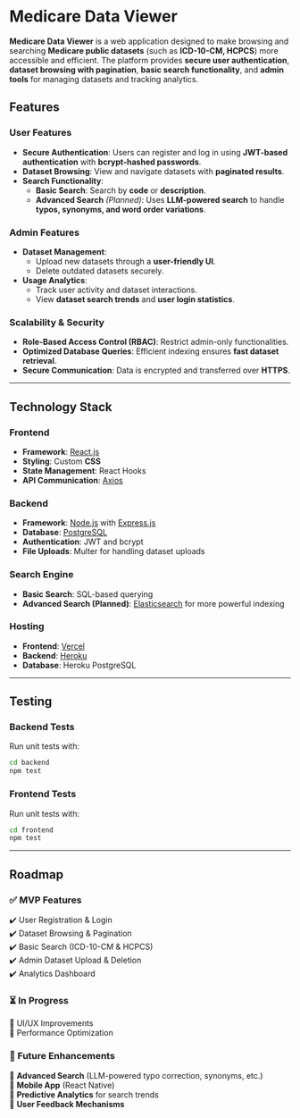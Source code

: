 # Medicare Data Viewer

**Medicare Data Viewer** is a web application designed to make browsing and searching **Medicare public datasets** (such as **ICD-10-CM, HCPCS**) more accessible and efficient. The platform provides **secure user authentication**, **dataset browsing with pagination**, **basic search functionality**, and **admin tools** for managing datasets and tracking analytics.

## Features

### User Features

- **Secure Authentication**: Users can register and log in using **JWT-based authentication** with **bcrypt-hashed passwords**.
- **Dataset Browsing**: View and navigate datasets with **paginated results**.
- **Search Functionality**:
  - **Basic Search**: Search by **code** or **description**.
  - **Advanced Search** _(Planned)_: Uses **LLM-powered search** to handle **typos, synonyms, and word order variations**.

### Admin Features

- **Dataset Management**:
  - Upload new datasets through a **user-friendly UI**.
  - Delete outdated datasets securely.
- **Usage Analytics**:
  - Track user activity and dataset interactions.
  - View **dataset search trends** and **user login statistics**.

### Scalability & Security

- **Role-Based Access Control (RBAC)**: Restrict admin-only functionalities.
- **Optimized Database Queries**: Efficient indexing ensures **fast dataset retrieval**.
- **Secure Communication**: Data is encrypted and transferred over **HTTPS**.

---

## Technology Stack

### **Frontend**

- **Framework**: [React.js](https://reactjs.org/)
- **Styling**: Custom **CSS**
- **State Management**: React Hooks
- **API Communication**: [Axios](https://axios-http.com/)

### **Backend**

- **Framework**: [Node.js](https://nodejs.org/) with [Express.js](https://expressjs.com/)
- **Database**: [PostgreSQL](https://www.postgresql.org/)
- **Authentication**: JWT and bcrypt
- **File Uploads**: Multer for handling dataset uploads

### **Search Engine**

- **Basic Search**: SQL-based querying
- **Advanced Search (Planned)**: [Elasticsearch](https://www.elastic.co/) for more powerful indexing

### **Hosting**

- **Frontend**: [Vercel](https://vercel.com/)
- **Backend**: [Heroku](https://www.heroku.com/)
- **Database**: Heroku PostgreSQL

---

## Testing

### **Backend Tests**

Run unit tests with:

```sh
cd backend
npm test
```

### **Frontend Tests**

Run unit tests with:

```sh
cd frontend
npm test
```

---

## Roadmap

### **✅ MVP Features**

✔️ User Registration & Login  
✔️ Dataset Browsing & Pagination  
✔️ Basic Search (ICD-10-CM & HCPCS)  
✔️ Admin Dataset Upload & Deletion  
✔️ Analytics Dashboard

### **⏳ In Progress**

🔄 UI/UX Improvements  
🔄 Performance Optimization

### **🚀 Future Enhancements**

🔹 **Advanced Search** (LLM-powered typo correction, synonyms, etc.)  
🔹 **Mobile App** (React Native)  
🔹 **Predictive Analytics** for search trends  
🔹 **User Feedback Mechanisms**
